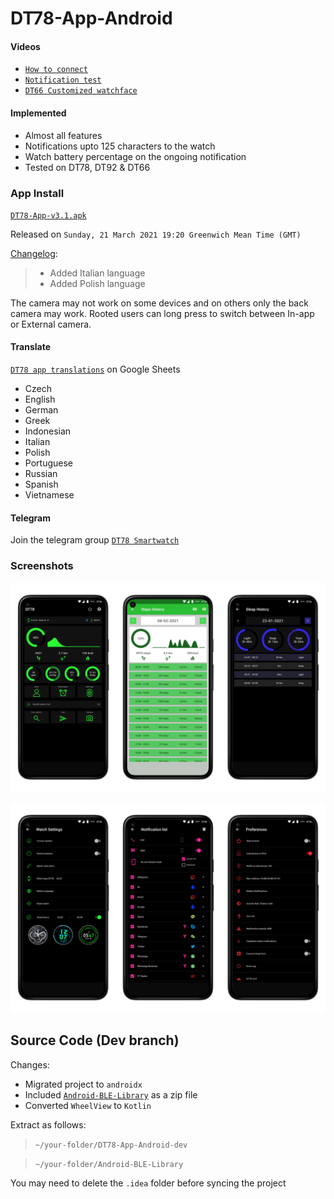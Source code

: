 # DT78-App-Android

#### Videos

+ [`How to connect`](https://youtu.be/4o1O2qxbPlw)
+ [`Notification test`](https://youtu.be/2429i_2OC2A)
+ [`DT66 Customized watchface`](https://youtu.be/CJ8nM-tDxSM)

#### Implemented

* Almost all features
* Notifications upto 125 characters to the watch
* Watch battery percentage on the ongoing notification
* Tested on DT78, DT92 & DT66

### App Install

[`DT78-App-v3.1.apk`](https://github.com/fbiego/DT78-App-Android/raw/dev/app/release/DT78-App-v3.1.apk)

Released on `Sunday, 21 March 2021 19:20 Greenwich Mean Time (GMT)`

[Changelog](https://github.com/fbiego/DT78-App-Android/blob/dev/app/release/changeLog.md):
>+ Added Italian language
>+ Added Polish language

The camera may not work on some devices and on others only the back camera may work. Rooted users can long press to switch between In-app or External camera.


#### Translate

[`DT78 app translations`](https://docs.google.com/spreadsheets/d/1crHcLgeA30y7-kiXHY95TBrc7-_znlTKFR2QMc66zT4/edit?usp=sharing) on Google Sheets
+ Czech
+ English
+ German
+ Greek
+ Indonesian
+ Italian
+ Polish
+ Portuguese
+ Russian
+ Spanish
+ Vietnamese

#### Telegram

Join the telegram group [`DT78 Smartwatch`](https://t.me/dt78app)

### Screenshots

![1](dt78_app6.jpg?raw=true "3")

![2](dt78_app7.jpg?raw=true "2")


## Source Code (Dev branch)
Changes:
+ Migrated project to `androidx`
+ Included [`Android-BLE-Library`](https://github.com/fbiego/DT78-App-Android/blob/dev/Android-BLE-Library.zip) as a zip file
+ Converted `WheelView` to `Kotlin`

Extract as follows:
> `~/your-folder/DT78-App-Android-dev`

> `~/your-folder/Android-BLE-Library`

You may need to delete the `.idea` folder before syncing the project

